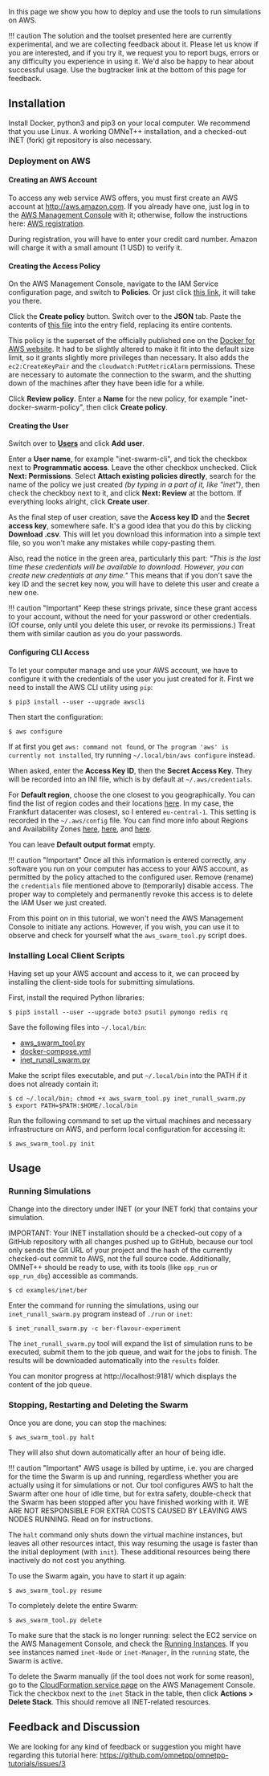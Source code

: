 
In this page we show you how to deploy and use the tools to run simulations on AWS.

!!! caution
    The solution and the toolset presented here are currently experimental, and we are collecting
    feedback about it. Please let us know if you are interested, and if you try it,
    we request you to report bugs, errors or any difficulty you experience in using it.
    We'd also be happy to hear about successful usage.
    Use the bugtracker link at the bottom of this page for feedback.


## Installation

Install Docker, python3 and pip3 on your local computer. We recommend that you use Linux.
A working OMNeT++ installation, and a checked-out INET (fork) git repository is also necessary.


### Deployment on AWS

#### Creating an AWS Account

To access any web service AWS offers, you must first create an AWS account at http://aws.amazon.com.
If you already have one, just log in to the [AWS Management Console](https://console.aws.amazon.com) with it;
otherwise, follow the instructions here: [AWS registration](https://portal.aws.amazon.com/gp/aws/developer/registration/index.html).

During registration, you will have to enter your credit card number. Amazon will charge it with a small amount (1 USD) to verify it.

#### Creating the Access Policy

On the AWS Management Console, navigate to the IAM Service configuration page, and switch to **Policies**. Or just
click [this link](https://console.aws.amazon.com/iam/home#/policies), it will take you there.

Click the **Create policy** button. Switch over to the **JSON** tab.
Paste the contents of [this file](code/docker-for-aws-policy.json) into the entry field, replacing its entire contents.

This policy is the superset of the officially published one on the [Docker for AWS website](https://docs.docker.com/docker-for-aws/iam-permissions/).
It had to be slightly altered to make it fit into the default size limit, so it grants slightly more privileges than necessary.
It also adds the `ec2:CreateKeyPair` and the `cloudwatch:PutMetricAlarm` permissions.
These are necessary to automate the connection to the swarm, and the shutting down of the machines after they have been idle for a while.

Click **Review policy**. Enter a **Name** for the new policy, for example "inet-docker-swarm-policy", then click **Create policy**.

#### Creating the User

Switch over to [**Users**](https://console.aws.amazon.com/iam/home#/users) and click **Add user**.

Enter a **User name**, for example "inet-swarm-cli", and tick the checkbox next to **Programmatic access**. Leave the other checkbox unchecked. Click **Next: Permissions**. Select **Attach existing policies directly**, search for the name of the policy we just created *(by typing in a part of it, like "inet")*, then check the checkboy next to it, and click **Next: Review** at the bottom. If everything looks alright, click **Create user**.

As the final step of user creation, save the **Access key ID** and the **Secret access key**, somewhere safe. It's a good idea that you do this by clicking **Download .csv**. This will let you download this information into a simple text file, so you won't make any mistakes while copy-pasting them.

Also, read the notice in the green area, particularly this part:
*"This is the last time these credentials will be available to download. However, you can create new credentials at any time."*
This means that if you don't save the key ID and the secret key now, you will have to delete this user and create a new one.

!!! caution "Important"
    Keep these strings private, since these grant access to your account, without the need for your password or other credentials.
    (Of course, only until you delete this user, or revoke its permissions.) Treat them with similar caution as you do your passwords.


#### Configuring CLI Access

To let your computer manage and use your AWS account, we have to configure it with the credentials of the user you just created for it.
First we need to install the AWS CLI utility using `pip`:

````
$ pip3 install --user --upgrade awscli
````

Then start the configuration:

````
$ aws configure
````

If at first you get `aws: command not found`, or `The program 'aws' is currently not installed`, try running `~/.local/bin/aws configure` instead.

When asked, enter the **Access Key ID**, then the **Secret Access Key**. They will be recorded into an INI file, which is by default at `~/.aws/credentials`.

For **Default region**, choose the one closest to you geographically. You can find the list of region codes and their locations
[here](https://docs.aws.amazon.com/AWSEC2/latest/UserGuide/using-regions-availability-zones.html#concepts-available-regions).
In my case, the Frankfurt datacenter was closest, so I entered `eu-central-1`. This setting is recorded in the `~/.aws/config` file.
You can find more info about Regions and Availability Zones
[here](https://docs.aws.amazon.com/general/latest/gr/rande.html),
[here](https://docs.aws.amazon.com/AWSEC2/latest/UserGuide/using-regions-availability-zones.html), and
[here](https://aws.amazon.com/about-aws/global-infrastructure/).

You can leave **Default output format** empty.

!!! caution "Important"
    Once all this information is entered correctly, any software you run on your computer has access
    to your AWS account, as permitted by the policy attached to the configured user.
    Remove (rename) the `credentials` file mentioned above to (temporarily) disable access.
    The proper way to completely and permanently revoke this access is to delete the IAM User we just created.

From this point on in this tutorial, we won't need the AWS Management Console to initiate any actions. However, if you wish, you can use it to observe and check for yourself what the `aws_swarm_tool.py` script does.


### Installing Local Client Scripts

Having set up your AWS account and access to it, we can proceed by installing the client-side tools for submitting simulations.

First, install the required Python libraries:

````
$ pip3 install --user --upgrade boto3 psutil pymongo redis rq
````

Save the following files into `~/.local/bin`:

  * [aws_swarm_tool.py](code/aws_swarm_tool.py)
  * [docker-compose.yml](code/docker-compose.yml)
  * [inet_runall_swarm.py](code/inet_runall_swarm.py)

Make the script files executable, and put `~/.local/bin` into the PATH if it does not already contain it:

````
$ cd ~/.local/bin; chmod +x aws_swarm_tool.py inet_runall_swarm.py
$ export PATH=$PATH:$HOME/.local/bin
````

Run the following command to set up the virtual machines and necessary infrastructure on AWS,
and perform local configuration for accessing it:

````
$ aws_swarm_tool.py init
````


## Usage

### Running Simulations

Change into the directory under INET (or your INET fork) that contains your simulation.

IMPORTANT: Your INET installation should be a checked-out copy of a GitHub repository with all changes pushed up to GitHub,
because our tool only sends the Git URL of your project and the hash of the currently checked-out commit to AWS, not the full source code.
Additionally, OMNeT++ should be ready to use, with its tools (like `opp_run` or `opp_run_dbg`) accessible as commands.


````
$ cd examples/inet/ber
````

Enter the command for running the simulations, using our `inet_runall_swarm.py` program instead of `./run` or `inet`:

````
$ inet_runall_swarm.py -c ber-flavour-experiment
````

The `inet_runall_swarm.py` tool will expand the list of simulation runs to be executed, submit them to the job queue, and wait for the jobs to finish.
The results will be downloaded automatically into the `results` folder.

You can monitor progress at http://localhost:9181/ which displays the content of the job queue.

### Stopping, Restarting and Deleting the Swarm

Once you are done, you can stop the machines:

````
$ aws_swarm_tool.py halt
````

They will also shut down automatically after an hour of being idle.

!!! caution "Important"
    AWS usage is billed by uptime, i.e. you are charged for the time the Swarm is up and running,
    regardless whether you are actually using it for simulations or not. Our tool configures AWS
    to halt the Swarm after one hour of idle time, but for extra safety, double-check that the
    Swarm has been stopped after you have finished working with it. WE ARE NOT RESPONSIBLE FOR
    EXTRA COSTS CAUSED BY LEAVING AWS NODES RUNNING. Read on for instructions.

The `halt` command only shuts down the virtual machine instances, but leaves all other resources intact,
this way resuming the usage is faster than the initial deployment (with `init`). These additional
resources being there inactively do not cost you anything.


To use the Swarm again, you have to start it up again:

````
$ aws_swarm_tool.py resume
````

To completely delete the entire Swarm:

````
$ aws_swarm_tool.py delete
````

To make sure that the stack is no longer running: select the EC2 service on the AWS Management Console,
and check the [Running Instances](https://console.aws.amazon.com/ec2/v2/home#Instances).
If you see instances named `inet-Node` or `inet-Manager`, in the `running` state, the Swarm is active.

To delete the Swarm manually (if the tool does not work for some reason), go to the
[CloudFormation service page](https://console.aws.amazon.com/cloudformation/home#/stacks) on
the AWS Management Console. Tick the checkbox next to the `inet` Stack in the table, then click
**Actions > Delete Stack**. This should remove all INET-related resources.

## Feedback and Discussion

We are looking for any kind of feedback or suggestion you might have regarding this tutorial here:
https://github.com/omnetpp/omnetpp-tutorials/issues/3


